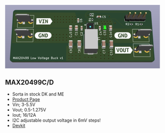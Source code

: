 ![3D Board render](doc/3d.png)

## MAX20499C/D

- Sorta in stock DK and ME
- [Product Page](https://www.maximintegrated.com/en/products/power/switching-regulators/MAX20499C.html)
- Vin; 3-5.5V
- Vout; 0.5-1.275V
- Iout; 16/12A
- I2C adjustable output voltage in 6mV steps!
- [Devkit](https://www.maximintegrated.com/en/products/power/switching-regulators/MAX20499CEVKIT.html)

